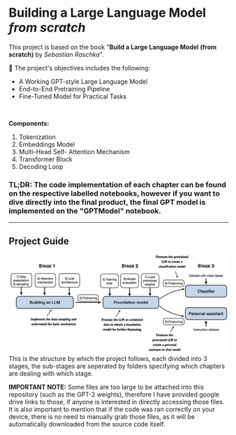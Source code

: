 # Building a Large Language Model *from scratch*
This project is based on the book "**Build a Large Language Model (from scratch)** by *Sebastian Raschka*". 

📝 The project's objectives includes the following:
- A Working GPT-style Large Language Model
- End-to-End Pretraining Pipeline
- Fine-Tuned Model for Practical Tasks

<br>



**Components:**
1. Tokenization
2. Embeddings Model
3. Multi-Head Self- Attention Mechanism
4. Transformer Block
5. Decoding Loop



### TL;DR: The code implementation of each chapter can be found on the respective labelled notebooks, however if you want to dive directly into the final product, the final GPT model is implemented on the "GPTModel" notebook.

---
## Project Guide
![image](Images/Build-LLMS-from-scratch.png)
This is the structure by which the project follows, each divided into 3 stages, the sub-stages are seperated by folders specifying which chapters are dealing with which stage.

<strong>IMPORTANT NOTE:</strong> Some files are too large to be attached into this repository (such as the GPT-2 weights), therefore I have provided google drive links to those, if anyone is interested in directly accessing those files. It is also important to mention that if the code was ran correctly on your device, there is no need to manually grab those files, as it will be automatically downloaded from the source code itself.



